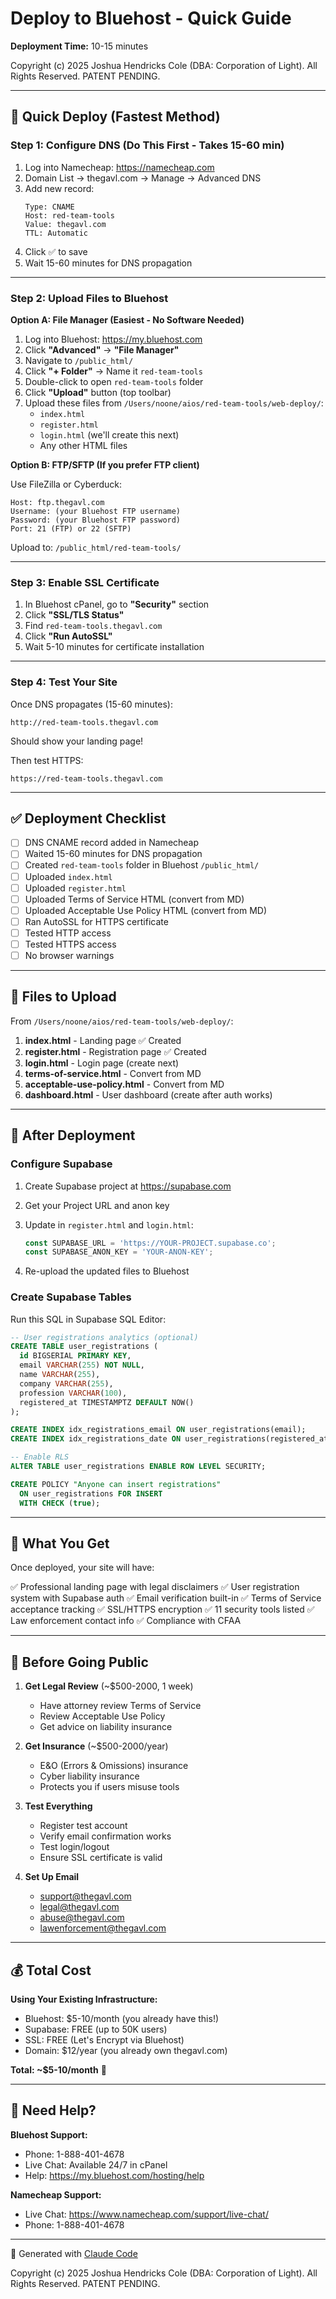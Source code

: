 # Deploy to Bluehost - Quick Guide
**Deployment Time:** 10-15 minutes

Copyright (c) 2025 Joshua Hendricks Cole (DBA: Corporation of Light). All Rights Reserved. PATENT PENDING.

---

## 🚀 Quick Deploy (Fastest Method)

### Step 1: Configure DNS (Do This First - Takes 15-60 min)

1. Log into Namecheap: https://namecheap.com
2. Domain List → thegavl.com → Manage → Advanced DNS
3. Add new record:
   ```
   Type: CNAME
   Host: red-team-tools
   Value: thegavl.com
   TTL: Automatic
   ```
4. Click ✅ to save
5. Wait 15-60 minutes for DNS propagation

---

### Step 2: Upload Files to Bluehost

**Option A: File Manager (Easiest - No Software Needed)**

1. Log into Bluehost: https://my.bluehost.com
2. Click **"Advanced"** → **"File Manager"**
3. Navigate to `/public_html/`
4. Click **"+ Folder"** → Name it `red-team-tools`
5. Double-click to open `red-team-tools` folder
6. Click **"Upload"** button (top toolbar)
7. Upload these files from `/Users/noone/aios/red-team-tools/web-deploy/`:
   - `index.html`
   - `register.html`
   - `login.html` (we'll create this next)
   - Any other HTML files

**Option B: FTP/SFTP (If you prefer FTP client)**

Use FileZilla or Cyberduck:
```
Host: ftp.thegavl.com
Username: (your Bluehost FTP username)
Password: (your Bluehost FTP password)
Port: 21 (FTP) or 22 (SFTP)
```

Upload to: `/public_html/red-team-tools/`

---

### Step 3: Enable SSL Certificate

1. In Bluehost cPanel, go to **"Security"** section
2. Click **"SSL/TLS Status"**
3. Find `red-team-tools.thegavl.com`
4. Click **"Run AutoSSL"**
5. Wait 5-10 minutes for certificate installation

---

### Step 4: Test Your Site

Once DNS propagates (15-60 minutes):

```
http://red-team-tools.thegavl.com
```

Should show your landing page!

Then test HTTPS:
```
https://red-team-tools.thegavl.com
```

---

## ✅ Deployment Checklist

- [ ] DNS CNAME record added in Namecheap
- [ ] Waited 15-60 minutes for DNS propagation
- [ ] Created `red-team-tools` folder in Bluehost `/public_html/`
- [ ] Uploaded `index.html`
- [ ] Uploaded `register.html`
- [ ] Uploaded Terms of Service HTML (convert from MD)
- [ ] Uploaded Acceptable Use Policy HTML (convert from MD)
- [ ] Ran AutoSSL for HTTPS certificate
- [ ] Tested HTTP access
- [ ] Tested HTTPS access
- [ ] No browser warnings

---

## 📄 Files to Upload

From `/Users/noone/aios/red-team-tools/web-deploy/`:

1. **index.html** - Landing page ✅ Created
2. **register.html** - Registration page ✅ Created
3. **login.html** - Login page (create next)
4. **terms-of-service.html** - Convert from MD
5. **acceptable-use-policy.html** - Convert from MD
6. **dashboard.html** - User dashboard (create after auth works)

---

## 🔧 After Deployment

### Configure Supabase

1. Create Supabase project at https://supabase.com
2. Get your Project URL and anon key
3. Update in `register.html` and `login.html`:
   ```javascript
   const SUPABASE_URL = 'https://YOUR-PROJECT.supabase.co';
   const SUPABASE_ANON_KEY = 'YOUR-ANON-KEY';
   ```

4. Re-upload the updated files to Bluehost

### Create Supabase Tables

Run this SQL in Supabase SQL Editor:

```sql
-- User registrations analytics (optional)
CREATE TABLE user_registrations (
  id BIGSERIAL PRIMARY KEY,
  email VARCHAR(255) NOT NULL,
  name VARCHAR(255),
  company VARCHAR(255),
  profession VARCHAR(100),
  registered_at TIMESTAMPTZ DEFAULT NOW()
);

CREATE INDEX idx_registrations_email ON user_registrations(email);
CREATE INDEX idx_registrations_date ON user_registrations(registered_at DESC);

-- Enable RLS
ALTER TABLE user_registrations ENABLE ROW LEVEL SECURITY;

CREATE POLICY "Anyone can insert registrations"
  ON user_registrations FOR INSERT
  WITH CHECK (true);
```

---

## 🎯 What You Get

Once deployed, your site will have:

✅ Professional landing page with legal disclaimers
✅ User registration system with Supabase auth
✅ Email verification built-in
✅ Terms of Service acceptance tracking
✅ SSL/HTTPS encryption
✅ 11 security tools listed
✅ Law enforcement contact info
✅ Compliance with CFAA

---

## 🚨 Before Going Public

1. **Get Legal Review** (~$500-2000, 1 week)
   - Have attorney review Terms of Service
   - Review Acceptable Use Policy
   - Get advice on liability insurance

2. **Get Insurance** (~$500-2000/year)
   - E&O (Errors & Omissions) insurance
   - Cyber liability insurance
   - Protects you if users misuse tools

3. **Test Everything**
   - Register test account
   - Verify email confirmation works
   - Test login/logout
   - Ensure SSL certificate is valid

4. **Set Up Email**
   - support@thegavl.com
   - legal@thegavl.com
   - abuse@thegavl.com
   - lawenforcement@thegavl.com

---

## 💰 Total Cost

**Using Your Existing Infrastructure:**
- Bluehost: $5-10/month (you already have this!)
- Supabase: FREE (up to 50K users)
- SSL: FREE (Let's Encrypt via Bluehost)
- Domain: $12/year (you already own thegavl.com)

**Total: ~$5-10/month** 🎉

---

## 📧 Need Help?

**Bluehost Support:**
- Phone: 1-888-401-4678
- Live Chat: Available 24/7 in cPanel
- Help: https://my.bluehost.com/hosting/help

**Namecheap Support:**
- Live Chat: https://www.namecheap.com/support/live-chat/
- Phone: 1-888-401-4678

---

🤖 Generated with [Claude Code](https://claude.com/claude-code)

Copyright (c) 2025 Joshua Hendricks Cole (DBA: Corporation of Light). All Rights Reserved. PATENT PENDING.
